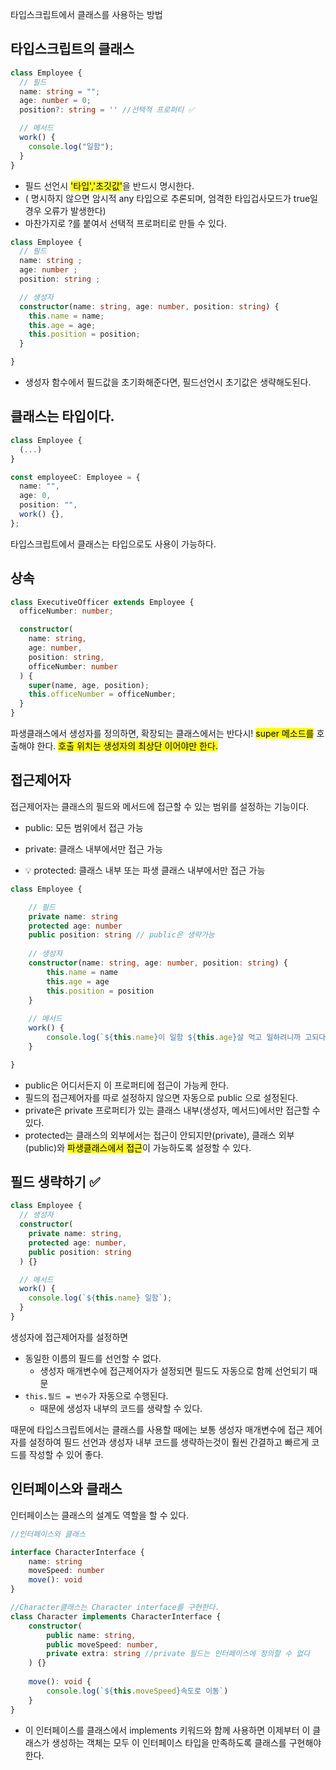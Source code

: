
타입스크립트에서 클래스를 사용하는 방법

## 타입스크립트의 클래스


```typescript
class Employee {
  // 필드
  name: string = "";
  age: number = 0;
  position?: string = '' //선택적 프로퍼티 ✅

  // 메서드
  work() {
    console.log("일함");
  }
}
```

- 필드 선언시 <mark class="hltr-yellow">'타입','초깃값'</mark>을 반드시 명시한다. 
- ( 명시하지 않으면 암시적 any 타입으로 추론되며, 엄격한 타입겁사모드가 true일 경우 오류가 발생한다)
- 마찬가지로 ?를 붙여서 선택적 프로퍼티로 만들 수 있다.

```typescript
class Employee {
  // 필드
  name: string ;
  age: number ;
  position: string ;

  // 생성자
  constructor(name: string, age: number, position: string) {
    this.name = name;
    this.age = age;
    this.position = position;
  }

}
```
- 생성자 함수에서 필드값을 초기화해준다면, 필드선언시 초기값은 생략해도된다.

## 클래스는 타입이다.

```typescript
class Employee {
  (...)
}

const employeeC: Employee = {
  name: "",
  age: 0,
  position: "",
  work() {},
};
```

타입스크립트에서 클래스는 타입으로도 사용이 가능하다. 


## 상속

```typescript
class ExecutiveOfficer extends Employee {
  officeNumber: number;

  constructor(
    name: string,
    age: number,
    position: string,
    officeNumber: number
  ) {
    super(name, age, position);
    this.officeNumber = officeNumber;
  }
}
```
파생클래스에서 생성자를 정의하면, 확장되는 클래스에서는 반다시! <mark class="hltr-yellow">super 메소드를</mark> 호출해야 한다.
<mark class="hltr-pink">호출 위치는 생성자의 최상단 이어야만 한다.</mark>

## 접근제어자

접근제어자는 클래스의 필드와 메서드에 접근할 수 있는 범위를 설정하는 기능이다.

 - public: 모든 범위에서 접근 가능

- private: 클래스 내부에서만 접근 가능

 - 💡 protected: 클래스 내부 또는 파생 클래스 내부에서만 접근 가능

```typescript
class Employee {

	// 필드
	private name: string
	protected age: number
	public position: string // public은 생략가능
	
	// 생성자
	constructor(name: string, age: number, position: string) {
		this.name = name
		this.age = age
		this.position = position
	}
	
	// 메서드
	work() {
		console.log(`${this.name}이 일함 ${this.age}살 먹고 일하려니까 고되다`)
	}

}
```

- public은 어디서든지 이 프로퍼티에 접근이 가능케 한다. 
- 필드의 접근제어자를 따로 설정하지 않으면 자동으로 public 으로 설정된다.
- private은 private 프로퍼티가 있는 클래스 내부(생성자, 메서드)에서만 접근할 수 있다.
- protected는 클래스의 외부에서는 접근이 안되지만(private), 클래스 외부(public)와 <mark class="hltr-orange">파생클래스에서 접근</mark>이 가능하도록 설정할 수 있다.
## 필드 생략하기 ✅


```typescript
class Employee {
  // 생성자
  constructor(
    private name: string,
    protected age: number,
    public position: string
  ) {}

  // 메서드
  work() {
    console.log(`${this.name} 일함`);
  }
}
```

생성자에 접근제어자를 설정하면
-  동일한 이름의 필드를 선언할 수 없다.
	- 생성자 매개변수에 접근제어자가 설정되면 필드도 자동으로 함께 선언되기 때문
-  `this.필드 = 변수`가 자동으로 수행된다.
	- 때문에 생성자 내부의 코드를 생략할 수 있다.

때문에 타입스크립트에서는 클래스를 사용할 때에는 보통 생성자 매개변수에 접근 제어자를 설정하여 필드 선언과 생성자 내부 코드를 생략하는것이 훨씬 간결하고 빠르게 코드를 작성할 수 있어 좋다.

## 인터페이스와 클래스

인터페이스는 클래스의 설계도 역할을 할 수 있다.

 
```typescript
//인터페이스와 클래스

interface CharacterInterface {
	name: string
	moveSpeed: number
	move(): void
}

//Character클래스는 Character interface를 구현한다.
class Character implements CharacterInterface {
	constructor(
		public name: string,
		public moveSpeed: number,
		private extra: string //private 필드는 인터페이스에 정의할 수 없다
	) {}
	
	move(): void {
		console.log(`${this.moveSpeed}속도로 이동`)
	}
}
```

- 이 인터페이스를 클래스에서 implements 키워드와 함께 사용하면 이제부터 이 클래스가 생성하는 객체는 모두 이 인터페이스 타입을 만족하도록 클래스를 구현해야 한다.